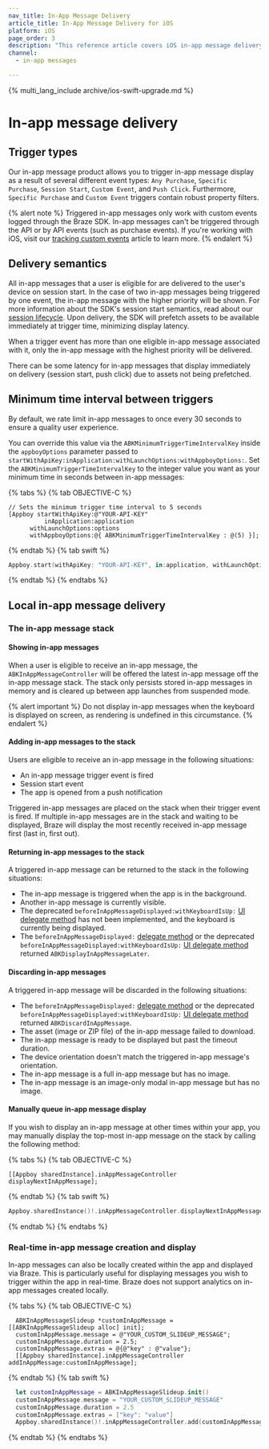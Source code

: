```yaml
---
nav_title: In-App Message Delivery
article_title: In-App Message Delivery for iOS
platform: iOS
page_order: 3
description: "This reference article covers iOS in-app message delivery, listing different trigger types, delivery semantics, and event triggering steps."
channel:
  - in-app messages

---
```


{% multi_lang_include archive/ios-swift-upgrade.md %}


# In-app message delivery

## Trigger types

Our in-app message product allows you to trigger in-app message display as a result of several different event types: `Any Purchase`, `Specific Purchase`, `Session Start`, `Custom Event`, and `Push Click`. Furthermore, `Specific Purchase` and `Custom Event` triggers contain robust property filters.

{% alert note %}
Triggered in-app messages only work with custom events logged through the Braze SDK. In-app messages can't be triggered through the API or by API events (such as purchase events). If you're working with iOS, visit our [tracking custom events]({{site.baseurl}}/developer_guide/platform_integration_guides/swift/analytics/tracking_custom_events/) article to learn more. 
{% endalert %}

## Delivery semantics

All in-app messages that a user is eligible for are delivered to the user's device on session start. In the case of two in-app messages being triggered by one event, the in-app message with the higher priority will be shown. For more information about the SDK's session start semantics, read about our [session lifecycle][45]. Upon delivery, the SDK will prefetch assets to be available immediately at trigger time, minimizing display latency.

When a trigger event has more than one eligible in-app message associated with it, only the in-app message with the highest priority will be delivered.

There can be some latency for in-app messages that display immediately on delivery (session start, push click) due to assets not being prefetched.

## Minimum time interval between triggers

By default, we rate limit in-app messages to once every 30 seconds to ensure a quality user experience.

You can override this value via the `ABKMinimumTriggerTimeIntervalKey` inside the `appboyOptions` parameter passed to `startWithApiKey:inApplication:withLaunchOptions:withAppboyOptions:`. Set the `ABKMinimumTriggerTimeIntervalKey` to the integer value you want as your minimum time in seconds between in-app messages:

{% tabs %}
{% tab OBJECTIVE-C %}

```objc
// Sets the minimum trigger time interval to 5 seconds
[Appboy startWithApiKey:@"YOUR-API-KEY"
          inApplication:application
      withLaunchOptions:options
      withAppboyOptions:@{ ABKMinimumTriggerTimeIntervalKey : @(5) }];
```

{% endtab %}
{% tab swift %}

```swift
Appboy.start(withApiKey: "YOUR-API-KEY", in:application, withLaunchOptions:launchOptions, withAppboyOptions:[ABKMinimumTriggerTimeIntervalKey : 5])
```

{% endtab %}
{% endtabs %}

## Local in-app message delivery

### The in-app message stack

#### Showing in-app messages

When a user is eligible to receive an in-app message, the `ABKInAppMessageController` will be offered the latest in-app message off the in-app message stack. The stack only persists stored in-app messages in memory and is cleared up between app launches from suspended mode.

{% alert important %}
Do not display in-app messages when the keyboard is displayed on screen, as rendering is undefined in this circumstance.
{% endalert %}

#### Adding in-app messages to the stack

Users are eligible to receive an in-app message in the following situations:

- An in-app message trigger event is fired
- Session start event
- The app is opened from a push notification

Triggered in-app messages are placed on the stack when their trigger event is fired. If multiple in-app messages are in the stack and waiting to be displayed, Braze will display the most recently received in-app message first (last in, first out).

#### Returning in-app messages to the stack

A triggered in-app message can be returned to the stack in the following situations:

- The in-app message is triggered when the app is in the background.
- Another in-app message is currently visible.
- The deprecated `beforeInAppMessageDisplayed:withKeyboardIsUp:` [UI delegate method][38] has not been implemented, and the keyboard is currently being displayed.
- The `beforeInAppMessageDisplayed:` [delegate method][30] or the deprecated `beforeInAppMessageDisplayed:withKeyboardIsUp:` [UI delegate method][38] returned `ABKDisplayInAppMessageLater`.

#### Discarding in-app messages

A triggered in-app message will be discarded in the following situations:

- The `beforeInAppMessageDisplayed:` [delegate method][30] or the deprecated `beforeInAppMessageDisplayed:withKeyboardIsUp:` [UI delegate method][38] returned `ABKDiscardInAppMessage`.
- The asset (image or ZIP file) of the in-app message failed to download.
- The in-app message is ready to be displayed but past the timeout duration.
- The device orientation doesn't match the triggered in-app message's orientation.
- The in-app message is a full in-app message but has no image.
- The in-app message is an image-only modal in-app message but has no image.

#### Manually queue in-app message display

If you wish to display an in-app message at other times within your app, you may manually display the top-most in-app message on the stack by calling the following method:

{% tabs %}
{% tab OBJECTIVE-C %}

```objc
[[Appboy sharedInstance].inAppMessageController displayNextInAppMessage];
```

{% endtab %}
{% tab swift %}

```swift
Appboy.sharedInstance()!.inAppMessageController.displayNextInAppMessage()
```

{% endtab %}
{% endtabs %}

### Real-time in-app message creation and display

In-app messages can also be locally created within the app and displayed via Braze. This is particularly useful for displaying messages you wish to trigger within the app in real-time. Braze does not support analytics on in-app messages created locally.

{% tabs %}
{% tab OBJECTIVE-C %}

```objc
  ABKInAppMessageSlideup *customInAppMessage = [[ABKInAppMessageSlideup alloc] init];
  customInAppMessage.message = @"YOUR_CUSTOM_SLIDEUP_MESSAGE";
  customInAppMessage.duration = 2.5;
  customInAppMessage.extras = @{@"key" : @"value"};
  [[Appboy sharedInstance].inAppMessageController addInAppMessage:customInAppMessage];
```

{% endtab %}
{% tab swift %}

```swift
  let customInAppMessage = ABKInAppMessageSlideup.init()
  customInAppMessage.message = "YOUR_CUSTOM_SLIDEUP_MESSAGE"
  customInAppMessage.duration = 2.5
  customInAppMessage.extras = ["key": "value"]
  Appboy.sharedInstance()!.inAppMessageController.add(customInAppMessage)
```

{% endtab %}
{% endtabs %}

[30]: {{site.baseurl}}/developer_guide/platform_integration_guides/ios/in-app_messaging/customization/setting_delegates/#core-in-app-message-delegate
[38]: {{site.baseurl}}/developer_guide/platform_integration_guides/ios/in-app_messaging/customization/setting_delegates/#in-app-message-delegate
[45]: {{site.baseurl}}/developer_guide/platform_integration_guides/ios/analytics/tracking_sessions/#session-lifecycle
